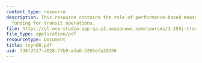 ```yaml
---
content_type: resource
description: This resource contains the role of performance-based measures in allocating
  funding for transit operations.
file: https://ol-ocw-studio-app-qa.s3.amazonaws.com/courses/1-259j-transit-management-fall-2006/736f2517a02877b9a3a05205efa20550_tsyn06.pdf
file_type: application/pdf
resourcetype: Document
title: tsyn06.pdf
uid: 736f2517-a028-77b9-a3a0-5205efa20550
---
```

